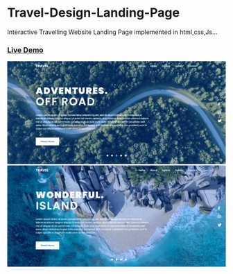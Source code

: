# Travel-Design-Landing-Page
Interactive Travelling Website Landing Page implemented in html,css,Js...
### [Live Demo](https://somerongit.github.io/Travel-Design-Landing-Page/)

<img src="https://raw.githubusercontent.com/somerongit/somerongit/main/img/project/LandingPage.png">
<img src="https://raw.githubusercontent.com/somerongit/somerongit/main/img/project/LandingsPage.png">
